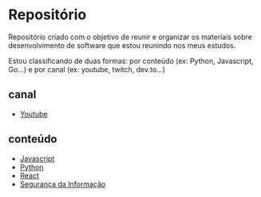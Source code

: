 # Repositório

<p>Repositório criado com o objetivo de reunir e organizar os materiais sobre desenvolvimento de software que estou reunindo nos meus estudos.</p>
<p>Estou classificando de duas formas: por conteúdo (ex: Python, Javascript, Go...) e por canal (ex: youtube, twitch, dev.to...)</p>

## canal

 - [Youtube](./canal/Youtube.MD)

## conteúdo

- [Javascript](conteudo/Javascript.MD)
- [Python](conteudo/Python.MD)
- [React](conteudo/React.MD)
- [Segurança da Informação](conteudo/SI.MD)
